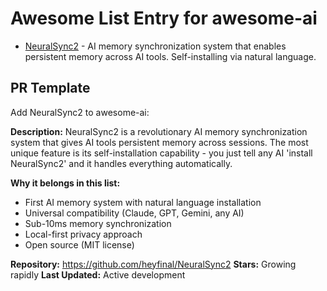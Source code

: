 # Awesome List Entry for awesome-ai

- [NeuralSync2](https://github.com/heyfinal/NeuralSync2) - AI memory synchronization system that enables persistent memory across AI tools. Self-installing via natural language.

## PR Template

Add NeuralSync2 to awesome-ai:

**Description:**
NeuralSync2 is a revolutionary AI memory synchronization system that gives AI tools persistent memory across sessions. The most unique feature is its self-installation capability - you just tell any AI 'install NeuralSync2' and it handles everything automatically.

**Why it belongs in this list:**
- First AI memory system with natural language installation
- Universal compatibility (Claude, GPT, Gemini, any AI)
- Sub-10ms memory synchronization
- Local-first privacy approach
- Open source (MIT license)

**Repository:** https://github.com/heyfinal/NeuralSync2
**Stars:** Growing rapidly
**Last Updated:** Active development
